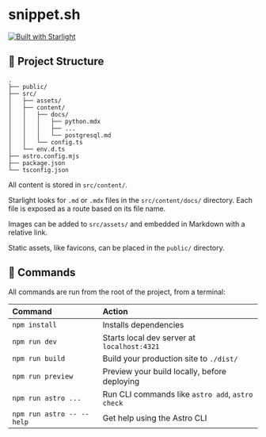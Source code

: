 # snippet.sh

[![Built with Starlight](https://astro.badg.es/v2/built-with-starlight/tiny.svg)](https://starlight.astro.build)

## 🚀 Project Structure
```
.
├── public/
├── src/
│   ├── assets/
│   ├── content/
│   │   ├── docs/
│   │   │   ├── python.mdx
│   │   │   ├── ...
│   │   │   └── postgresql.md
│   │   └── config.ts
│   └── env.d.ts
├── astro.config.mjs
├── package.json
└── tsconfig.json
```

All content is stored in `src/content/`.

Starlight looks for `.md` or `.mdx` files in the `src/content/docs/` directory. Each file is exposed as a route based on its file name.

Images can be added to `src/assets/` and embedded in Markdown with a relative link.

Static assets, like favicons, can be placed in the `public/` directory.

## 🧞 Commands

All commands are run from the root of the project, from a terminal:

| Command                   | Action                                           |
| :------------------------ | :----------------------------------------------- |
| `npm install`             | Installs dependencies                            |
| `npm run dev`             | Starts local dev server at `localhost:4321`      |
| `npm run build`           | Build your production site to `./dist/`          |
| `npm run preview`         | Preview your build locally, before deploying     |
| `npm run astro ...`       | Run CLI commands like `astro add`, `astro check` |
| `npm run astro -- --help` | Get help using the Astro CLI                     |

